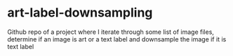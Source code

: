 # art-label-downsampling
 Github repo of a project where I iterate through some list of image files, determine if an image is art or a text label and downsample the image if it is text label
